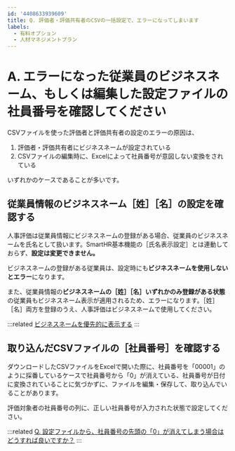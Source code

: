 ```yaml
---
id: '4408633939609'
title: Q. 評価者・評価共有者のCSVの一括設定で、エラーになってしまいます
labels:
  - 有料オプション
  - 人材マネジメントプラン
---
```

# A. エラーになった従業員のビジネスネーム、もしくは編集した設定ファイルの社員番号を確認してください

CSVファイルを使った評価者と評価共有者の設定のエラーの原因は、

1.  評価者・評価共有者にビジネスネームが設定されている
2.  CSVファイルの編集時に、Excelによって社員番号が意図しない変換をされている

いずれかのケースであることが多いです。

## 従業員情報のビジネスネーム［姓］［名］の設定を確認する

人事評価は従業員情報にビジネスネームの登録がある場合、従業員のビジネスネームを氏名として扱います。SmartHR基本機能の［氏名表示設定］とは連動しておらず、**設定は変更できません。**

ビジネスネームの登録がある従業員は、設定時にも**ビジネスネームを使用しないとエラー**になります。

また、従業員情報の**ビジネスネームの［姓］［名］いずれかのみ登録がある状態**の従業員もビジネスネーム表示が適用されるため、エラーになります。［姓］［名］両方を登録のうえ、人事評価はビジネスネームで使用してください。

:::related
[ビジネスネームを優先的に表示する](https://knowledge.smarthr.jp/hc/ja/articles/360043901914)
:::

## 取り込んだCSVファイルの［社員番号］を確認する

ダウンロードしたCSVファイルをExcelで開いた際に、社員番号を「00001」のように採番しているケースで社員番号から「0」が消えている、社員番号が日付に変換されていることに気づかずに、ファイルを編集・保存して、取り込んでいることがあります。

評価対象者の社員番号の列に、正しい社員番号が入力された状態で設定してください。

:::related
[Q. 設定ファイルから、社員番号の先頭の「0」が消えてしまう場合はどうすれば良いですか？](https://knowledge.smarthr.jp/hc/ja/articles/360026107354/)
:::
